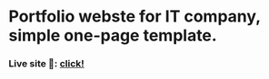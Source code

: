 # Portfolio webste for IT company, simple one-page template. 

### Live site 🔴: [click!](https://kacperkwinta.github.io/IT-Company/)
